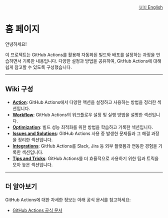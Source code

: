 <p align="right">
  <a href="../en/index.html">🇺🇸 English</a>
</p>

# 홈 페이지

안녕하세요!

이 프로젝트는 GitHub Actions를 활용해 자동화된 빌드와 배포를 설정하는 과정을 연습하면서 기록한 내용입니다.
다양한 설정과 방법을 공유하여, GitHub Actions에 대해 쉽게 참고할 수 있도록 구성했습니다.

---

## Wiki 구성

- **[Action](../Action.md)**: GitHub Actions에서 다양한 액션을 설정하고 사용하는 방법을 정리한 섹션입니다.
- **[Workflow](../Workflow.md)**: GitHub Actions의 워크플로우 설정 및 실행 방법을 설명한 섹션입니다.
- **[Optimization](../Optimization.md)**: 빌드 성능 최적화를 위한 방법을 학습하고 기록한 섹션입니다.
- **[Issues and Solutions](../Issues-and-Solutions.md)**: GitHub Actions 사용 중 발생한 문제들과 그 해결 과정을 정리한 섹션입니다.
- **[Integrations](../Integrations.md)**: GitHub Actions를 Slack, Jira 등 외부 플랫폼과 연동한 경험을 기록한 섹션입니다.
- **[Tips and Tricks](../Tips-and-Tricks.md)**: GitHub Actions를 더 효율적으로 사용하기 위한 팁과 트릭을 모아 놓은 섹션입니다.

---

## 더 알아보기

GitHub Actions에 대한 자세한 정보는 아래 공식 문서를 참고하세요:

- [GitHub Actions 공식 문서](https://docs.github.com/en/actions)
